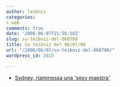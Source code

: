 ```yaml
---
author: leibniz
categories:
- web
comments: true
date: '2008-06-07T21:56:58Z'
slug: su-teibniz-del-060708
title: Su teibniz del 06/07/08
url: "/2008/06/07/su-teibniz-del-060708/"
wordpress_id: 2815

---
```

* [Sydney, riammessa una 'sexy maestra'](http://feeds.feedburner.com/~r/teibniz/~3/306936296/37537807)


